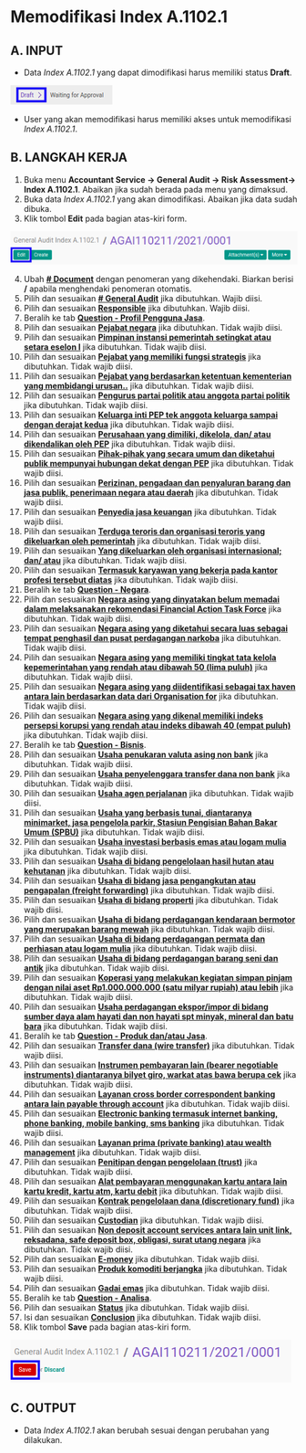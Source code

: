 # Memodifikasi Index A.1102.1

## A. INPUT

* Data *Index A.1102.1* yang dapat dimodifikasi harus memiliki status **Draft**.

![](../../../img/index-a11021/status-draft.png)

* User yang akan memodifikasi harus memiliki akses untuk memodifikasi *Index A.1102.1*.

## B. LANGKAH KERJA

1. Buka menu **Accountant Service -> General Audit -> Risk Assessment-> Index A.1102.1**. Abaikan jika sudah berada pada menu yang dimaksud.
2. Buka data *Index A.1102.1* yang akan dimodifikasi. Abaikan jika data sudah dibuka.
3. Klik tombol **Edit** pada bagian atas-kiri form.

![](../../../img/index-a11021/tombol-edit.png)

4. Ubah **[# Document](./penjelasan.md#field-no-document)** dengan penomeran yang dikehendaki. Biarkan berisi **/** apabila menghendaki penomeran otomatis.
5. Pilih dan sesuaikan **[# General Audit](./penjelasan.md#field-no-general-audit)** jika dibutuhkan. Wajib diisi.
6. Pilih dan sesuaikan **[Responsible](./penjelasan.md#field-responsible)** jika dibutuhkan. Wajib diisi.
7. Beralih ke tab **[Question - Profil Pengguna Jasa](./penjelasan.md#tab-question-profil)**.
8. Pilih dan sesuaikan **[Pejabat negara](./penjelasan.md#field-question-1)** jika dibutuhkan. Tidak wajib diisi.
9. Pilih dan sesuaikan **[Pimpinan instansi pemerintah setingkat atau setara eselon I](./penjelasan.md#field-question-2)** jika dibutuhkan. Tidak wajib diisi.
10. Pilih dan sesuaikan **[Pejabat yang memiliki fungsi strategis](./penjelasan.md#field-question-3)** jika dibutuhkan. Tidak wajib diisi.
11. Pilih dan sesuaikan **[Pejabat yang berdasarkan ketentuan kementerian yang membidangi urusan..](./penjelasan.md#field-question-4)** jika dibutuhkan. Tidak wajib diisi.
12. Pilih dan sesuaikan **[Pengurus partai politik atau anggota partai politik](./penjelasan.md#field-question-5)** jika dibutuhkan. Tidak wajib diisi.
13. Pilih dan sesuaikan **[Keluarga inti PEP tek anggota keluarga sampai dengan derajat kedua](./penjelasan.md#field-question-6)** jika dibutuhkan. Tidak wajib diisi.
14. Pilih dan sesuaikan **[Perusahaan yang dimiliki, dikelola, dan/ atau dikendalikan oleh PEP](./penjelasan.md#field-question-7)** jika dibutuhkan. Tidak wajib diisi.
15. Pilih dan sesuaikan **[Pihak-pihak yang secara umum dan diketahui publik mempunyai hubungan dekat dengan PEP](./penjelasan.md#field-question-8)** jika dibutuhkan. Tidak wajib diisi.
16. Pilih dan sesuaikan **[Perizinan, pengadaan dan penyaluran barang dan jasa publik, penerimaan negara atau daerah](./penjelasan.md#field-question-9)** jika dibutuhkan. Tidak wajib diisi.
17. Pilih dan sesuaikan **[Penyedia jasa keuangan](./penjelasan.md#field-question-10)** jika dibutuhkan. Tidak wajib diisi.
18. Pilih dan sesuaikan **[Terduga teroris dan organisasi teroris yang dikeluarkan oleh pemerintah](./penjelasan.md#field-question-11)** jika dibutuhkan. Tidak wajib diisi.
19. Pilih dan sesuaikan **[Yang dikeluarkan oleh organisasi internasional; dan/ atau](./penjelasan.md#field-question-12)** jika dibutuhkan. Tidak wajib diisi.
20. Pilih dan sesuaikan **[Termasuk karyawan yang bekerja pada kantor profesi tersebut diatas](./penjelasan.md#field-question-13)** jika dibutuhkan. Tidak wajib diisi.
21. Beralih ke tab **[Question - Negara](./penjelasan.md#tab-question-negara)**.
22. Pilih dan sesuaikan **[Negara asing yang dinyatakan belum memadai dalam melaksanakan rekomendasi Financial Action Task Force](./penjelasan.md#field-question-14)** jika dibutuhkan. Tidak wajib diisi.
23. Pilih dan sesuaikan **[Negara asing yang diketahui secara luas sebagai tempat penghasil dan pusat perdagangan narkoba](./penjelasan.md#field-question-15)** jika dibutuhkan. Tidak wajib diisi.
24. Pilih dan sesuaikan **[Negara asing yang memiliki tingkat tata kelola kepemerintahan yang rendah atau dibawah 50 (lima puluh)](./penjelasan.md#field-question-16)** jika dibutuhkan. Tidak wajib diisi.
25. Pilih dan sesuaikan **[Negara asing yang diidentifikasi sebagai tax haven antara lain berdasarkan data dari Organisation for](./penjelasan.md#field-question-17)** jika dibutuhkan. Tidak wajib diisi.
26. Pilih dan sesuaikan **[Negara asing yang dikenal memiliki indeks persepsi korupsi yang rendah atau indeks dibawah 40 (empat puluh)](./penjelasan.md#field-question-18)** jika dibutuhkan. Tidak wajib diisi.
27. Beralih ke tab **[Question - Bisnis](./penjelasan.md#tab-question-bisnis)**.
28. Pilih dan sesuaikan **[Usaha penukaran valuta asing non bank](./penjelasan.md#field-question-19)** jika dibutuhkan. Tidak wajib diisi.
29. Pilih dan sesuaikan **[Usaha penyelenggara transfer dana non bank](./penjelasan.md#field-question-20)** jika dibutuhkan. Tidak wajib diisi.
30. Pilih dan sesuaikan **[Usaha agen perjalanan](./penjelasan.md#field-question-21)** jika dibutuhkan. Tidak wajib diisi.
31. Pilih dan sesuaikan **[Usaha yang berbasis tunai, diantaranya minimarket, jasa pengelola parkir, Stasiun Pengisian Bahan Bakar Umum (SPBU)](./penjelasan.md#field-question-22)** jika dibutuhkan. Tidak wajib diisi.
32. Pilih dan sesuaikan **[Usaha investasi berbasis emas atau logam mulia](./penjelasan.md#field-question-23)** jika dibutuhkan. Tidak wajib diisi.
33. Pilih dan sesuaikan **[Usaha di bidang pengelolaan hasil hutan atau kehutanan](./penjelasan.md#field-question-24)** jika dibutuhkan. Tidak wajib diisi.
34. Pilih dan sesuaikan **[Usaha di bidang jasa pengangkutan atau pengapalan (freight forwarding)](./penjelasan.md#field-question-25)** jika dibutuhkan. Tidak wajib diisi.
35. Pilih dan sesuaikan **[Usaha di bidang properti](./penjelasan.md#field-question-26)** jika dibutuhkan. Tidak wajib diisi.
36. Pilih dan sesuaikan **[Usaha di bidang perdagangan kendaraan bermotor yang merupakan barang mewah](./penjelasan.md#field-question-27)** jika dibutuhkan. Tidak wajib diisi.
37. Pilih dan sesuaikan **[Usaha di bidang perdagangan permata dan perhiasan atau logam mulia](./penjelasan.md#field-question-28)** jika dibutuhkan. Tidak wajib diisi.
38. Pilih dan sesuaikan **[Usaha di bidang perdagangan barang seni dan antik](./penjelasan.md#field-question-29)** jika dibutuhkan. Tidak wajib diisi.
39. Pilih dan sesuaikan **[Koperasi yang melakukan kegiatan simpan pinjam dengan nilai aset Rp1.000.000.000 (satu milyar rupiah) atau lebih](./penjelasan.md#field-question-30)** jika dibutuhkan. Tidak wajib diisi.
40. Pilih dan sesuaikan **[Usaha perdagangan ekspor/impor di bidang sumber daya alam hayati dan non hayati spt minyak, mineral dan batu bara](./penjelasan.md#field-question-31)** jika dibutuhkan. Tidak wajib diisi.
41. Beralih ke tab **[Question - Produk dan/atau Jasa](./penjelasan.md#tab-question-produk)**.
42. Pilih dan sesuaikan **[Transfer dana (wire transfer)](./penjelasan.md#field-question-32)** jika dibutuhkan. Tidak wajib diisi.
43. Pilih dan sesuaikan **[Instrumen pembayaran lain (bearer negotiable instruments) diantaranya bilyet giro, warkat atas bawa berupa cek](./penjelasan.md#field-question-33)** jika dibutuhkan. Tidak wajib diisi.
44. Pilih dan sesuaikan **[Layanan cross border correspondent banking antara lain payable through account](./penjelasan.md#field-question-34)** jika dibutuhkan. Tidak wajib diisi.
45. Pilih dan sesuaikan **[Electronic banking termasuk internet banking, phone banking, mobile banking, sms banking](./penjelasan.md#field-question-35)** jika dibutuhkan. Tidak wajib diisi.
46. Pilih dan sesuaikan **[Layanan prima (private banking) atau wealth management](./penjelasan.md#field-question-36)** jika dibutuhkan. Tidak wajib diisi.
47. Pilih dan sesuaikan **[Penitipan dengan pengelolaan (trust)](./penjelasan.md#field-question-37)** jika dibutuhkan. Tidak wajib diisi.
48. Pilih dan sesuaikan **[Alat pembayaran menggunakan kartu antara lain kartu kredit, kartu atm, kartu debit](./penjelasan.md#field-question-38)** jika dibutuhkan. Tidak wajib diisi.
49. Pilih dan sesuaikan **[Kontrak pengelolaan dana (discretionary fund)](./penjelasan.md#field-question-39)** jika dibutuhkan. Tidak wajib diisi.
50. Pilih dan sesuaikan **[Custodian](./penjelasan.md#field-question-40)** jika dibutuhkan. Tidak wajib diisi.
51. Pilih dan sesuaikan **[Non deposit account services antara lain unit link, reksadana, safe deposit box, obligasi, surat utang negara](./penjelasan.md#field-question-41)** jika dibutuhkan. Tidak wajib diisi.
52. Pilih dan sesuaikan **[E-money](./penjelasan.md#field-question-42)** jika dibutuhkan. Tidak wajib diisi.
53. Pilih dan sesuaikan **[Produk komoditi berjangka](./penjelasan.md#field-question-43)** jika dibutuhkan. Tidak wajib diisi.
54. Pilih dan sesuaikan **[Gadai emas](./penjelasan.md#field-question-44)** jika dibutuhkan. Tidak wajib diisi.
55. Beralih ke tab **[Question - Analisa](./penjelasan.md#tab-question-analisa)**.
56. Pilih dan sesuaikan **[Status](./penjelasan.md#field-question-analisa-status)** jika dibutuhkan. Tidak wajib diisi.
57. Isi dan sesuaikan **[Conclusion](./penjelasan.md#field-question-analisa-conclusion)** jika dibutuhkan. Tidak wajib diisi.
58. Klik tombol **Save** pada bagian atas-kiri form.

![](../../../img/index-a11021/tombol-simpan-modifikasi.png)


## C. OUTPUT

* Data *Index A.1102.1* akan berubah sesuai dengan perubahan yang dilakukan.
